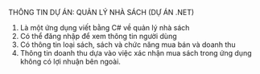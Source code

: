 THÔNG TIN DỰ ÁN: QUẢN LÝ NHÀ SÁCH (DỰ ÁN .NET)
1. Là một ứng dụng viết bằng C# về quản lý nhà sách
2. Có thể đăng nhập để xem thông tin người dùng
3. Có thông tin loại sách, sách và chức năng mua bán và doanh thu
4. Thông tin doanh thu dựa vào việc xác nhận mua sách trong ứng dụng không có lợi nhuận bên ngoài.
